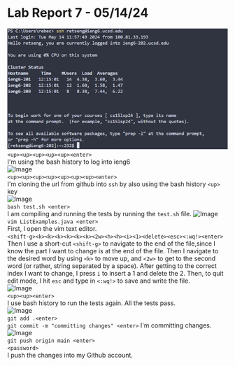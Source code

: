 # Lab Report 7 - 05/14/24
![Image](1.png) \
```<up><up><up><up><up><enter>``` \
I'm using the bash history to log into ieng6 \
![Image](2.png) \
```<up><up><up><up><up><up><up><enter>``` \
I'm cloning the url from github into ```ssh``` by also using the bash history ```<up>``` key \
![Image](3.png) \
```bash test.sh <enter>``` \
I am compiling and running the tests by running the ```test.sh``` file.
![Image](4.png) \
```vim ListExamples.java <enter>``` \
First, I open the vim text editor. \
```<shift-g><k><k><k><k><k><k><2w><h><h><i><1><delete><esc><:wq!><enter>``` \
Then I use a short-cut ```<shift-g>``` to navigate to the end of the file,since I know the part I want to change is at the end of the file. Then I navigate to the desired word by using  ```<k>``` to move up, and ```<2w>``` to get to the second word (or rather, string separated by a space). After getting to the correct index I want to change, I press ```i``` to insert a 1 and delete the 2. Then, to quit edit mode, I hit ```esc``` and type in ```<:wq!>``` to save and write the file. \
![Image](5.png) \
```<up><up><enter>``` \
I use bash history to run the tests again. All the tests pass. \
![Image](6.png) \
```git add .<enter>``` \
```git commit -m "committing changes" <enter>```
I'm committing changes.
![Image](7.png) \
```git push origin main <enter>``` \
```<password>``` \
I push the changes into my Github account.
